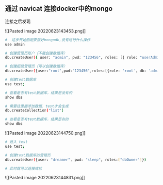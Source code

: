 ## 通过 navicat 连接docker中的mongo

连接之后发现

![[Pasted image 20220623143453.png]]



```bash
#  这步开始刚刚安装好mongodb,没有进行什么操作
use admin

# 创建管理员账户（不能创建数据库）
db.createUser({ user: "admin", pwd: "123456", roles: [{ role: "userAdminAnyDatabase", db: "admin" }] })

# 创建超级管理员（可以创建数据库）
db.createUser({user:"root",pwd:"123456",roles:[{role: 'root', db: 'admin'}]})

# 创建test数据库
use test;

# 查看是否有test数据库，结果是没有的
show dbs

# 需要往里面添加数据，test才会生成
db.createCollection("list")

# 查看是否有test数据库，结果是有的
show dbs
```

![[Pasted image 20220623144750.png]]


```bash
# 进入 test
use test;

# 创建test数据库的管理员
db.createUser({user: "dreamer", pwd: "sleep", roles:["dbOwner"]})

# 此时就可以连接成功
```

![[Pasted image 20220623144831.png]]